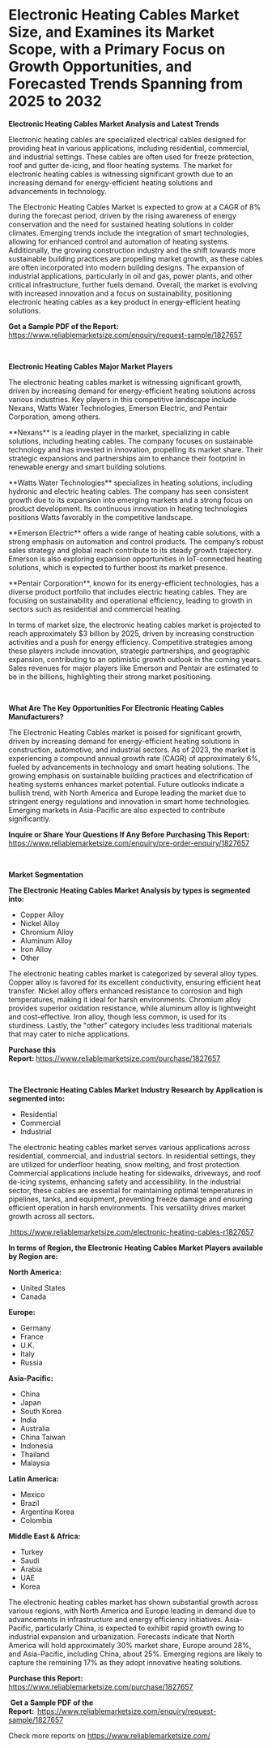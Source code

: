 <p><h1>Electronic Heating Cables Market Size, and Examines its Market Scope, with a Primary Focus on Growth Opportunities, and Forecasted Trends Spanning from 2025 to 2032</h1></p><p><strong>Electronic Heating Cables Market Analysis and Latest Trends</strong></p>
<p><p>Electronic heating cables are specialized electrical cables designed for providing heat in various applications, including residential, commercial, and industrial settings. These cables are often used for freeze protection, roof and gutter de-icing, and floor heating systems. The market for electronic heating cables is witnessing significant growth due to an increasing demand for energy-efficient heating solutions and advancements in technology.</p><p>The Electronic Heating Cables Market is expected to grow at a CAGR of 8% during the forecast period, driven by the rising awareness of energy conservation and the need for sustained heating solutions in colder climates. Emerging trends include the integration of smart technologies, allowing for enhanced control and automation of heating systems. Additionally, the growing construction industry and the shift towards more sustainable building practices are propelling market growth, as these cables are often incorporated into modern building designs. The expansion of industrial applications, particularly in oil and gas, power plants, and other critical infrastructure, further fuels demand. Overall, the market is evolving with increased innovation and a focus on sustainability, positioning electronic heating cables as a key product in energy-efficient heating solutions.</p></p>
<p><strong>Get a Sample PDF of the Report:&nbsp;</strong> <a href="https://www.reliablemarketsize.com/enquiry/request-sample/1827657?utm_campaign=2233&utm_medium=2&utm_source=Github&utm_content=ia&utm_term=13022025&utm_id=electronic-heating-cables">https://www.reliablemarketsize.com/enquiry/request-sample/1827657</a></p>
<p>&nbsp;</p>
<p><strong>Electronic Heating Cables Major Market Players</strong></p>
<p><p>The electronic heating cables market is witnessing significant growth, driven by increasing demand for energy-efficient heating solutions across various industries. Key players in this competitive landscape include Nexans, Watts Water Technologies, Emerson Electric, and Pentair Corporation, among others.</p><p>**Nexans** is a leading player in the market, specializing in cable solutions, including heating cables. The company focuses on sustainable technology and has invested in innovation, propelling its market share. Their strategic expansions and partnerships aim to enhance their footprint in renewable energy and smart building solutions.</p><p>**Watts Water Technologies** specializes in heating solutions, including hydronic and electric heating cables. The company has seen consistent growth due to its expansion into emerging markets and a strong focus on product development. Its continuous innovation in heating technologies positions Watts favorably in the competitive landscape.</p><p>**Emerson Electric** offers a wide range of heating cable solutions, with a strong emphasis on automation and control products. The company’s robust sales strategy and global reach contribute to its steady growth trajectory. Emerson is also exploring expansion opportunities in IoT-connected heating solutions, which is expected to further boost its market presence.</p><p>**Pentair Corporation**, known for its energy-efficient technologies, has a diverse product portfolio that includes electric heating cables. They are focusing on sustainability and operational efficiency, leading to growth in sectors such as residential and commercial heating.</p><p>In terms of market size, the electronic heating cables market is projected to reach approximately $3 billion by 2025, driven by increasing construction activities and a push for energy efficiency. Competitive strategies among these players include innovation, strategic partnerships, and geographic expansion, contributing to an optimistic growth outlook in the coming years. Sales revenues for major players like Emerson and Pentair are estimated to be in the billions, highlighting their strong market positioning.</p></p>
<p>&nbsp;</p>
<p><strong>What Are The Key Opportunities For Electronic Heating Cables Manufacturers?</strong></p>
<p><p>The Electronic Heating Cables market is poised for significant growth, driven by increasing demand for energy-efficient heating solutions in construction, automotive, and industrial sectors. As of 2023, the market is experiencing a compound annual growth rate (CAGR) of approximately 6%, fueled by advancements in technology and smart heating solutions. The growing emphasis on sustainable building practices and electrification of heating systems enhances market potential. Future outlooks indicate a bullish trend, with North America and Europe leading the market due to stringent energy regulations and innovation in smart home technologies. Emerging markets in Asia-Pacific are also expected to contribute significantly.</p></p>
<p><strong>Inquire or Share Your Questions If Any Before Purchasing This Report:</strong> <a href="https://www.reliablemarketsize.com/enquiry/pre-order-enquiry/1827657?utm_campaign=2233&utm_medium=2&utm_source=Github&utm_content=ia&utm_term=13022025&utm_id=electronic-heating-cables">https://www.reliablemarketsize.com/enquiry/pre-order-enquiry/1827657</a></p>
<p>&nbsp;</p>
<p><strong>Market Segmentation</strong></p>
<p><strong>The Electronic Heating Cables Market Analysis by types is segmented into:</strong></p>
<p><ul><li>Copper Alloy</li><li>Nickel Alloy</li><li>Chromium Alloy</li><li>Aluminum Alloy</li><li>Iron Alloy</li><li>Other</li></ul></p>
<p><p>The electronic heating cables market is categorized by several alloy types. Copper alloy is favored for its excellent conductivity, ensuring efficient heat transfer. Nickel alloy offers enhanced resistance to corrosion and high temperatures, making it ideal for harsh environments. Chromium alloy provides superior oxidation resistance, while aluminum alloy is lightweight and cost-effective. Iron alloy, though less common, is used for its sturdiness. Lastly, the "other" category includes less traditional materials that may cater to niche applications.</p></p>
<p><strong>Purchase this Report:&nbsp;</strong><a href="https://www.reliablemarketsize.com/purchase/1827657?utm_campaign=2233&utm_medium=2&utm_source=Github&utm_content=ia&utm_term=13022025&utm_id=electronic-heating-cables">https://www.reliablemarketsize.com/purchase/1827657</a></p>
<p>&nbsp;</p>
<p><strong>The Electronic Heating Cables Market Industry Research by Application is segmented into:</strong></p>
<p><ul><li>Residential</li><li>Commercial</li><li>Industrial</li></ul></p>
<p><p>The electronic heating cables market serves various applications across residential, commercial, and industrial sectors. In residential settings, they are utilized for underfloor heating, snow melting, and frost protection. Commercial applications include heating for sidewalks, driveways, and roof de-icing systems, enhancing safety and accessibility. In the industrial sector, these cables are essential for maintaining optimal temperatures in pipelines, tanks, and equipment, preventing freeze damage and ensuring efficient operation in harsh environments. This versatility drives market growth across all sectors.</p></p>
<p><a href="https://www.reliablemarketsize.com/electronic-heating-cables-r1827657?utm_campaign=2233&utm_medium=2&utm_source=Github&utm_content=ia&utm_term=13022025&utm_id=electronic-heating-cables">&nbsp;https://www.reliablemarketsize.com/electronic-heating-cables-r1827657</a></p>
<p><strong>In terms of Region, the Electronic Heating Cables Market Players available by Region are:</strong></p>
<p>
    <p> <strong> North America: </strong>
        <ul>
            <li>United States</li>
            <li>Canada</li>
        </ul>
        </p> 
    <p> <strong> Europe: </strong>
        <ul>
            <li>Germany</li>
            <li>France</li>
            <li>U.K.</li>
            <li>Italy</li>
            <li>Russia</li>
        </ul>
        </p> 
    <p> <strong> Asia-Pacific: </strong>
        <ul>
            <li>China</li>
            <li>Japan</li>
            <li>South Korea</li>
            <li>India</li>
            <li>Australia</li>
            <li>China Taiwan</li>
            <li>Indonesia</li>
            <li>Thailand</li>
            <li>Malaysia</li>
        </ul>
        </p> 
    <p> <strong> Latin America: </strong>
        <ul>
            <li>Mexico</li>
            <li>Brazil</li>
            <li>Argentina Korea</li>
            <li>Colombia</li>
        </ul>
        </p> 
    <p> <strong> Middle East & Africa: </strong>
        <ul>
            <li>Turkey</li>
            <li>Saudi</li>
            <li>Arabia</li>
            <li>UAE</li>
            <li>Korea</li>
        </ul>
    </p>
    </p>
<p><p>The electronic heating cables market has shown substantial growth across various regions, with North America and Europe leading in demand due to advancements in infrastructure and energy efficiency initiatives. Asia-Pacific, particularly China, is expected to exhibit rapid growth owing to industrial expansion and urbanization. Forecasts indicate that North America will hold approximately 30% market share, Europe around 28%, and Asia-Pacific, including China, about 25%. Emerging regions are likely to capture the remaining 17% as they adopt innovative heating solutions.</p></p>
<p><strong>Purchase this Report: </strong><a href="https://www.reliablemarketsize.com/purchase/1827657?utm_campaign=2233&utm_medium=2&utm_source=Github&utm_content=ia&utm_term=13022025&utm_id=electronic-heating-cables">https://www.reliablemarketsize.com/purchase/1827657</a></p>
<p>&nbsp;<strong>Get a Sample PDF of the Report:&nbsp;&nbsp;</strong><a href="https://www.reliablemarketsize.com/enquiry/request-sample/1827657?utm_campaign=2233&utm_medium=2&utm_source=Github&utm_content=ia&utm_term=13022025&utm_id=electronic-heating-cables">https://www.reliablemarketsize.com/enquiry/request-sample/1827657</a></p>
<p><strong></strong></p>
<p>Check more reports on <a href="https://www.reliablemarketsize.com/?utm_campaign=2233&utm_medium=2&utm_source=Github&utm_content=ia&utm_term=13022025&utm_id=electronic-heating-cables">https://www.reliablemarketsize.com/</a></p>